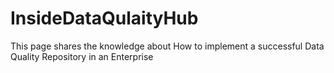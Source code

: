 # InsideDataQulaityHub
This page shares the knowledge about How to implement a successful Data Quality Repository in an Enterprise
